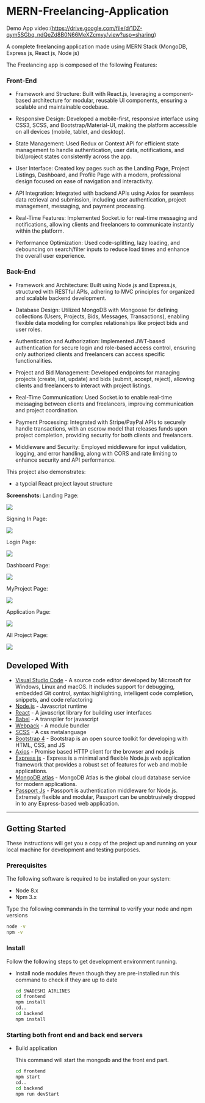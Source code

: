 # MERN-Freelancing-Application

Demo App video:(https://drive.google.com/file/d/1DZ-qym5SGbq_ndQeZd8B0N66MeXZcmyy/view?usp=sharing)

A complete freelancing application made using MERN Stack (MongoDB, Express js, React js, Node js)

The Freelancing app is composed of the following Features:

### Front-End

* Framework and Structure: Built with React.js, leveraging a component-based architecture for modular, reusable UI components, ensuring a scalable and maintainable codebase.

* Responsive Design: Developed a mobile-first, responsive interface using CSS3, SCSS, and Bootstrap/Material-UI, making the platform accessible on all devices (mobile, tablet, and desktop).

* State Management: Used Redux or Context API for efficient state management to handle authentication, user data, notifications, and bid/project states consistently across the app.

* User Interface: Created key pages such as the Landing Page, Project Listings, Dashboard, and Profile Page with a modern, professional design focused on ease of navigation and interactivity.

* API Integration: Integrated with backend APIs using Axios for seamless data retrieval and submission, including user authentication, project management, messaging, and payment processing.

* Real-Time Features: Implemented Socket.io for real-time messaging and notifications, allowing clients and freelancers to communicate instantly within the platform.

* Performance Optimization: Used code-splitting, lazy loading, and debouncing on search/filter inputs to reduce load times and enhance the overall user experience.

### Back-End

* Framework and Architecture: Built using Node.js and Express.js, structured with RESTful APIs, adhering to MVC principles for organized and scalable backend development.

* Database Design: Utilized MongoDB with Mongoose for defining collections (Users, Projects, Bids, Messages, Transactions), enabling flexible data modeling for complex relationships like project bids and user roles.

* Authentication and Authorization: Implemented JWT-based authentication for secure login and role-based access control, ensuring only authorized clients and freelancers can access specific functionalities.

* Project and Bid Management: Developed endpoints for managing projects (create, list, update) and bids (submit, accept, reject), allowing clients and freelancers to interact with project listings.

* Real-Time Communication: Used Socket.io to enable real-time messaging between clients and freelancers, improving communication and project coordination.

* Payment Processing: Integrated with Stripe/PayPal APIs to securely handle transactions, with an escrow model that releases funds upon project completion, providing security for both clients and freelancers.

* Middleware and Security: Employed middleware for input validation, logging, and error handling, along with CORS and rate limiting to enhance security and API performance.


This project also demonstrates:

* a typcial React project layout structure

**Screenshots:**
Landing Page:

![](documentationResources/home.png)

Signing In Page:

![](documentationResources/Signup.png)

Login Page:

![](documentationResources/Login.png)

Dashboard Page:

![](documentationResources/Dashboard.png)

MyProject Page:

![](documentationResources/Myproject.png)

Application Page:

![](documentationResources/Application.png)

All Project Page:

![](documentationResources/Allproject.png)


## Developed With

* [Visual Studio Code](https://code.visualstudio.com/) - A source code editor developed by Microsoft for Windows, Linux and macOS. It includes support for debugging, embedded Git control, syntax highlighting, intelligent code completion, snippets, and code refactoring
* [Node.js](https://nodejs.org/en/) - Javascript runtime
* [React](https://reactjs.org/) - A javascript library for building user interfaces
* [Babel](https://babeljs.io/) - A transpiler for javascript
* [Webpack](https://webpack.js.org/) - A module bundler
* [SCSS](http://sass-lang.com/) - A css metalanguage
* [Bootstrap 4](https://getbootstrap.com/) - Bootstrap is an open source toolkit for developing with HTML, CSS, and JS
* [Axios](https://github.com/axios/axios) - Promise based HTTP client for the browser and node.js
* [Express js](http://expressjs.com/) - Express is a minimal and flexible Node.js web application framework that provides a robust set of features for web and mobile applications.
* [MongoDB atlas](https://www.mongodb.com/cloud/atlas) - MongoDB Atlas is the global cloud database service for modern applications.
* [Passport Js](http://www.passportjs.org/) - Passport is authentication middleware for Node.js. Extremely flexible and modular, Passport can be unobtrusively dropped in to any Express-based web application.
---


## Getting Started

These instructions will get you a copy of the project up and running on your local machine for development and testing purposes.

### Prerequisites

The following software is required to be installed on your system:

* Node 8.x
* Npm 3.x

Type the following commands in the terminal to verify your node and npm versions

```bash
node -v
npm -v
```

### Install

Follow the following steps to get development environment running.


* Install node modules #even though they are pre-installed run this command to check if they are up to date

   ```bash
   cd SWADESHI AIRLINES
   cd frontend
   npm install
   cd..
   cd backend
   npm install
   ```


### Starting both front end and back end servers

* Build application

  This command will start the mongodb and the front end part.

  ```bash
  cd frontend
  npm start
  cd..
  cd backend
  npm run devStart
  ```



